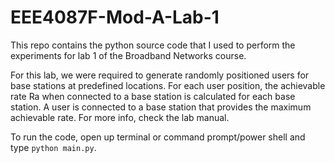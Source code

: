 # EEE4087F-Mod-A-Lab-1

This repo contains the python source code that I used to perform the experiments for lab 1 of the Broadband Networks course.

For this lab, we were required to generate randomly positioned users for base stations at predefined locations. For each user position, the achievable rate Ra when connected to a base station is calculated for each base station. A user is connected to a base station that provides the maximum achievable rate. For more info, check the lab manual.

To run the code, open up terminal or command prompt/power shell and type `python main.py`.
